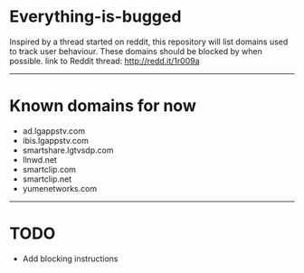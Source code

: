 Everything-is-bugged
====================

Inspired by a thread started on reddit, this repository will list domains used to track user behaviour. These domains should be blocked by when possible. link to Reddit thread: http://redd.it/1r009a


----------

Known domains for now
=====================
* ad.lgappstv.com
* ibis.lgappstv.com
* smartshare.lgtvsdp.com
* llnwd.net
* smartclip.com
* smartclip.net
* yumenetworks.com


----------


TODO
=====================
* Add blocking instructions


